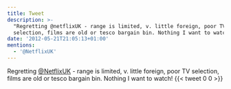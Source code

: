 ```yaml
---
title: Tweet
description: >-
  "Regretting @netflixUK - range is limited, v. little foreign, poor TV
  selection, films are old or tesco bargain bin. Nothing I want to watch!"
date: '2012-05-21T21:05:13+01:00'
mentions:
  - '@NetflixUK'
---
```

Regretting [@NetflixUK](https://twitter.com/@NetflixUK) - range is limited, v. little foreign, poor TV selection, films are old or tesco bargain bin. Nothing I want to watch!
      {{< tweet 0 0 >}}
    
